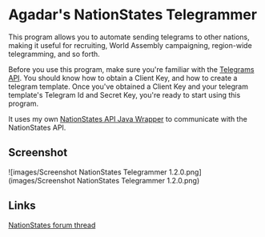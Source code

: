 # Agadar's NationStates Telegrammer

This program allows you to automate sending telegrams to other nations, making it useful for recruiting, World Assembly campaigning, region-wide telegramming, and so forth.

Before you use this program, make sure you're familiar with the [Telegrams API](https://www.nationstates.net/pages/api.html#telegrams). You should know how to obtain a Client Key,
and how to create a telegram template. Once you've obtained a Client Key and your telegram template's Telegram Id and Secret Key, you're ready to start using this program.

It uses my own [NationStates API Java Wrapper](https://github.com/Agadar/NationStates-api-java-wrapper) to communicate with the NationStates API.

## Screenshot

![images/Screenshot NationStates Telegrammer 1.2.0.png](images/Screenshot NationStates Telegrammer 1.2.0.png)

## Links

[NationStates forum thread](https://forum.nationstates.net/viewtopic.php?f=15&t=388960)
